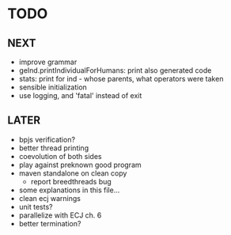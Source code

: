TODO
====

NEXT
----
- improve grammar
- geInd.printIndividualForHumans: print also generated code
- stats: print for ind - whose parents, what operators were taken  
- sensible initialization
- use logging, and 'fatal' instead of exit


LATER
-----
- bpjs verification?
- better thread printing
- coevolution of both sides
- play against preknown good program
- maven standalone on clean copy 
  - report breedthreads bug
- some explanations in this file...
- clean ecj warnings
- unit tests?
- parallelize with ECJ ch. 6
- better termination?
